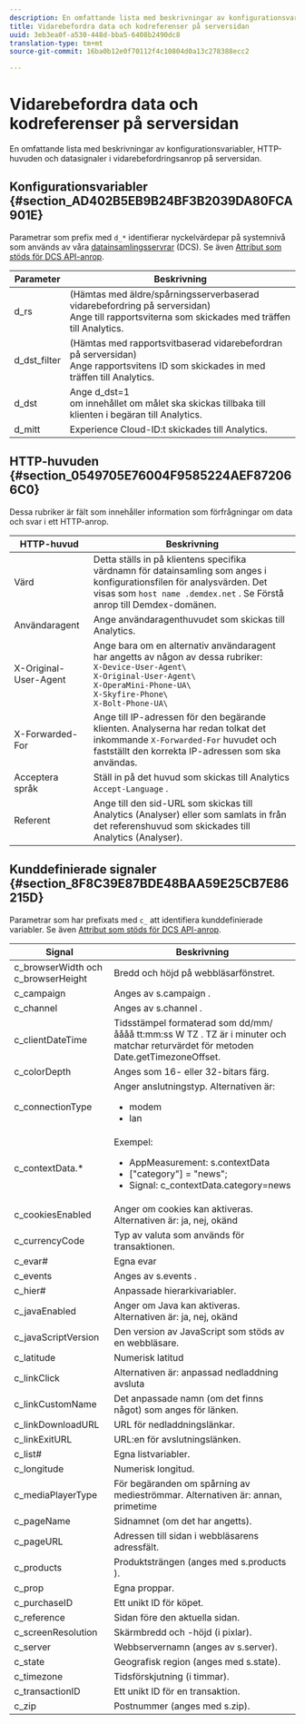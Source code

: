 ```yaml
---
description: En omfattande lista med beskrivningar av konfigurationsvariabler, HTTP-huvuden och datasignaler i vidarebefordringsanrop på serversidan.
title: Vidarebefordra data och kodreferenser på serversidan
uuid: 3eb3ea0f-a530-448d-bba5-6408b2490dc8
translation-type: tm+mt
source-git-commit: 16ba0b12e0f70112f4c10804d0a13c278388ecc2

---
```



# Vidarebefordra data och kodreferenser på serversidan

En omfattande lista med beskrivningar av konfigurationsvariabler, HTTP-huvuden och datasignaler i vidarebefordringsanrop på serversidan.

## Konfigurationsvariabler {#section_AD402B5EB9B24BF3B2039DA80FCA901E}

Parametrar som prefix med `d_*` identifierar nyckelvärdepar på systemnivå som används av våra [datainsamlingsservrar](https://marketing.adobe.com/resources/help/en_US/aam/c_compcollect.html) (DCS). Se även [Attribut som stöds för DCS API-anrop](https://marketing.adobe.com/resources/help/en_US/aam/dcs-keys.html).

| Parameter | Beskrivning |
|--- |--- |
| d_rs | (Hämtas med äldre/spårningsserverbaserad vidarebefordring på serversidan) <br>Ange till rapportsviterna som skickades med träffen till Analytics. |
| d_dst_filter | (Hämtas med rapportsvitbaserad vidarebefordran på serversidan) <br>Ange rapportsvitens ID som skickades in med träffen till Analytics. |
| d_dst | Ange d_dst=1 <br>om innehållet om målet ska skickas tillbaka till klienten i begäran till Analytics. |
| d_mitt | Experience Cloud-ID:t skickades till Analytics. |

## HTTP-huvuden {#section_0549705E76004F9585224AEF872066C0}

Dessa rubriker är fält som innehåller information som förfrågningar om data och svar i ett HTTP-anrop.

<!-- Meike, missing link in table below: "See Understanding Calls to the Demdex Domain" -->

| HTTP-huvud | Beskrivning |
|--- |--- |
| Värd | Detta ställs in på klientens specifika värdnamn för datainsamling som anges i konfigurationsfilen för analysvärden. Det visas som `host name .demdex.net` .  Se Förstå anrop till Demdex-domänen. |
| Användaragent | Ange användaragenthuvudet som skickas till Analytics. |
| X-Original-User-Agent | Ange bara om en alternativ användaragent har angetts av någon av dessa rubriker: </br>`X-Device-User-Agent\ `  </br>`X-Original-User-Agent\`   </br>`X-OperaMini-Phone-UA\`   </br>`X-Skyfire-Phone\`    </br>`X-Bolt-Phone-UA\` |
| X-Forwarded-For | Ange till IP-adressen för den begärande klienten. Analyserna har redan tolkat det inkommande `X-Forwarded-For` huvudet och fastställt den korrekta IP-adressen som ska användas. |
| Acceptera språk | Ställ in på det huvud som skickas till Analytics `Accept-Language` . |
| Referent | Ange till den sid-URL som skickas till Analytics (Analyser) eller som samlats in från det referenshuvud som skickades till Analytics (Analyser). |

## Kunddefinierade signaler {#section_8F8C39E87BDE48BAA59E25CB7E86215D}

Parametrar som har prefixats med `c_` att identifiera kunddefinierade variabler. Se även [Attribut som stöds för DCS API-anrop](https://marketing.adobe.com/resources/help/en_US/aam/dcs-keys.html).

| Signal | Beskrivning |
|--- |--- |
| c_browserWidth och c_browserHeight | Bredd och höjd på webbläsarfönstret. |
| c_campaign | Anges av s.campaign . |
| c_channel | Anges av s.channel . |
| c_clientDateTime | Tidsstämpel formaterad som dd/mm/åååå tt:mm:ss W TZ .    TZ är i minuter och matchar returvärdet för metoden Date.getTimezoneOffset. |
| c_colorDepth | Anges som 16- eller 32-bitars färg. |
| c_connectionType | Anger anslutningstyp. Alternativen är:<ul><li>modem</li><li>lan</li></ul> |
| c_contextData.* | Exempel:<ul><li>AppMeasurement: s.contextData</li><li>[&quot;category&quot;] = &quot;news&quot;;</li><li>Signal:  c_contextData.category=news</li></ul> |
| c_cookiesEnabled | Anger om cookies kan aktiveras. Alternativen är: ja, nej, okänd |
| c_currencyCode | Typ av valuta som används för transaktionen. |
| c_evar# | Egna evar |
| c_events | Anges av s.events . |
| c_hier# | Anpassade hierarkivariabler. |
| c_javaEnabled | Anger om Java kan aktiveras. Alternativen är: ja, nej, okänd |
| c_javaScriptVersion | Den version av JavaScript som stöds av en webbläsare. |
| c_latitude | Numerisk latitud |
| c_linkClick | Alternativen är: anpassad nedladdning avsluta |
| c_linkCustomName | Det anpassade namn (om det finns något) som anges för länken. |
| c_linkDownloadURL | URL för nedladdningslänkar. |
| c_linkExitURL | URL:en för avslutningslänken. |
| c_list# | Egna listvariabler. |
| c_longitude | Numerisk longitud. |
| c_mediaPlayerType | För begäranden om spårning av medieströmmar. Alternativen är:  annan, primetime |
| c_pageName | Sidnamnet (om det har angetts). |
| c_pageURL | Adressen till sidan i webbläsarens adressfält. |
| c_products | Produktsträngen (anges med s.products ). |
| c_prop | Egna proppar. |
| c_purchaseID | Ett unikt ID för köpet. |
| c_reference | Sidan före den aktuella sidan. |
| c_screenResolution | Skärmbredd och -höjd (i pixlar). |
| c_server | Webbservernamn (anges av s.server). |
| c_state | Geografisk region (anges med s.state). |
| c_timezone | Tidsförskjutning (i timmar). |
| c_transactionID | Ett unikt ID för en transaktion. |
| c_zip | Postnummer (anges med s.zip). |
